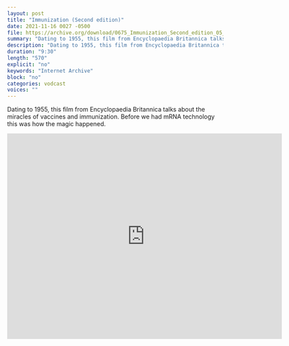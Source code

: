 ```yaml
---
layout: post
title: "Immunization (Second edition)"
date: 2021-11-16 0027 -0500
file: https://archive.org/download/0675_Immunization_Second_edition_05_51_11_00/0675_Immunization_Second_edition_05_51_11_00.m4v
summary: "Dating to 1955, this film from Encyclopaedia Britannica talks about the miracles of vaccines and immunization.  Before we had mRNA technology this was how the magic happened."
description: "Dating to 1955, this film from Encyclopaedia Britannica talks about the miracles of vaccines and immunization.  Before we had mRNA technology this was how the magic happened."
duration: "9:30"
length: "570"
explicit: "no" 
keywords: "Internet Archive"
block: "no" 
categories: vodcast
voices: ""
---
```


Dating to 1955, this film from Encyclopaedia Britannica talks about the miracles of vaccines and immunization.  Before we had mRNA technology this was how the magic happened.

<iframe src="https://archive.org/embed/0675_Immunization_Second_edition_05_51_11_00" width="640" height="480" frameborder="0" webkitallowfullscreen="true" mozallowfullscreen="true" allowfullscreen></iframe>
